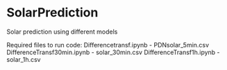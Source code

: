 # SolarPrediction
Solar prediction using different models

Required files to run code:
Differencetransf.ipynb - PDNsolar_5min.csv
DifferenceTransf30min.ipynb - solar_30min.csv
DifferenceTransf1h.ipynb - solar_1h.csv
